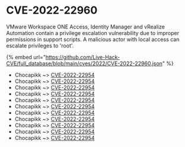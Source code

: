 # CVE-2022-22960

VMware Workspace ONE Access, Identity Manager and vRealize Automation contain a privilege escalation vulnerability due to improper permissions in support scripts. A malicious actor with local access can escalate privileges to 'root'.

{% embed url="https://github.com/Live-Hack-CVE/full_database/blob/main/cves/2022/CVE-2022-22960.json" %}


* Chocapikk ~> [CVE-2022-22954](https://www.alice-snow.ru/2022/database/cve-2022-22960/cve-2022-22954-chocapikk)
* Chocapikk ~> [CVE-2022-22954](https://www.alice-snow.ru/2022/database/cve-2022-22960/cve-2022-22954-chocapikk)
* Chocapikk ~> [CVE-2022-22954](https://www.alice-snow.ru/2022/database/cve-2022-22960/cve-2022-22954-chocapikk)
* Chocapikk ~> [CVE-2022-22954](https://www.alice-snow.ru/2022/database/cve-2022-22960/cve-2022-22954-chocapikk)
* Chocapikk ~> [CVE-2022-22954](https://www.alice-snow.ru/2022/database/cve-2022-22960/cve-2022-22954-chocapikk)
* Chocapikk ~> [CVE-2022-22954](https://www.alice-snow.ru/2022/database/cve-2022-22960/cve-2022-22954-chocapikk)
* Chocapikk ~> [CVE-2022-22954](https://www.alice-snow.ru/2022/database/cve-2022-22960/cve-2022-22954-chocapikk)
* Chocapikk ~> [CVE-2022-22954](https://www.alice-snow.ru/2022/database/cve-2022-22960/cve-2022-22954-chocapikk)
* Chocapikk ~> [CVE-2022-22954](https://www.alice-snow.ru/2022/database/cve-2022-22960/cve-2022-22954-chocapikk)
* Chocapikk ~> [CVE-2022-22954](https://www.alice-snow.ru/2022/database/cve-2022-22960/cve-2022-22954-chocapikk)
* Chocapikk ~> [CVE-2022-22954](https://www.alice-snow.ru/2022/database/cve-2022-22960/cve-2022-22954-chocapikk)